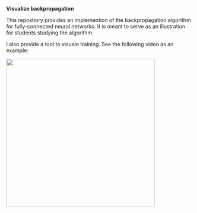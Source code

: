 **Visualize backpropagation**

This repostiory provides an implemention of the backpropagation algorithm for fully-connected
neural networks. It is meant to serve as an illustration for students studying the algorithm.

I also provide a tool to visuale training. See the following video as an example:

<img src="https://github.com/PeterHolderrieth/backpropagation/videos/illustrate_backprob.mp4" width="400">
